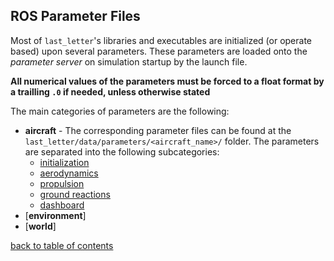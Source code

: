 ## ROS Parameter Files

Most of `last_letter`'s libraries and executables are initialized (or operate based) upon several parameters. These parameters are loaded onto the *parameter server* on simulation startup by the launch file.

**All numerical values of the parameters must be forced to a float format by a trailling `.0` if needed, unless otherwise stated**

The main categories of parameters are the following:
- **aircraft** - The corresponding parameter files can be found at the `last_letter/data/parameters/<aircraft_name>/` folder. The parameters are separated into the following subcategories:
    - [initialization](aircraftInitParams.md)
    - [aerodynamics](aircraftAeroParams.md)
    - [propulsion](aircraftPropParams.md)
    - [ground reactions](aircraftGroundParams.md)
    - [dashboard](aircraftDashParams.md)
- [**environment**]
- [**world**]

[back to table of contents](../../../Readme.md)